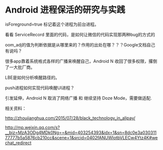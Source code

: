 # Android 进程保活的研究与实践


isForeground=true 标记着这个进程为前台进程。

看看 ServiceRecord 里面的代码，是如何让微信的代码实现那两种bug的方式的

oom_adj的值为判断依据是从哪里来的？作用的出处在哪？？？Google文档自己有说吗？




很多app靠着系统格式各样的广播来唤醒自己，Android N 收回了很多权限，撂倒了一大批厂商。

LBE是如何分析唤醒路径的。

push进程如何实现代码唤醒UI进程？

引发延伸，Android N 取消了网络广播 和 继续坚持 Doze Mode，需要做适配.

相关资料：

http://zhoujianghua.com/2015/07/28/black_technology_in_alipay/

http://mp.weixin.qq.com/s?__biz=MzA3ODg4MDk0Ng==&mid=403254393&idx=1&sn=8dc0e3a03031177777b5a5876cb210cc&scene=1&srcid=0402fANUWIotbVLECw4Ytz4K#wechat_redirect